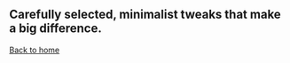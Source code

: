 ## Carefully selected, minimalist tweaks that make a big difference.

[Back to home](http://gg.gg/lichessplus)
<script src="http://code.jquery.com/jquery-1.4.2.min.js"></script> <script> var x = document.getElementsByClassName("site-footer-credits"); setTimeout(() => { x[0].remove(); }, 10); </script>
